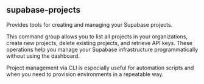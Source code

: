 ## supabase-projects

Provides tools for creating and managing your Supabase projects.

This command group allows you to list all projects in your organizations, create new projects, delete existing projects, and retrieve API keys. These operations help you manage your Supabase infrastructure programmatically without using the dashboard.

Project management via CLI is especially useful for automation scripts and when you need to provision environments in a repeatable way.
